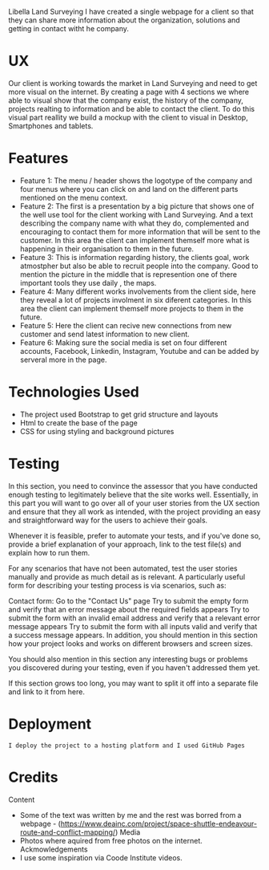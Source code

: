 Libella Land Surveying 
I have created a single webpage for a client so that they can share more information about the organization, solutions and getting in contact witht he company. 

# UX
 Our client is working towards the market in Land Surveying and need to get more visual on the internet. By creating a page with 4 sections we where able to visual show that the company exist, the history of the company, projects realting to information and be able to contact the client. To do this visual part reallity we build a mockup with the client to visual in Desktop, Smartphones and tablets. 


# Features
 * Feature 1: The menu / header shows the logotype of the company and four menus where you can click on and land on the different parts mentioned on the menu context. 
 * Feature 2: The first is a presentation by a big picture that shows one of the well use tool for the client working with Land Surveying. And a text describing the company name with what they do, complemented and encouraging to contact them for more information that will be sent to the customer. In this area the client can implement themself more what is happening in their organisation to them in the future. 
 *  Feature 3: This is information regarding history, the clients goal, work atmostpher but also be able to recruit people into the company. Good to mention the picture in the middle that is represention one of there important tools they use daily , the maps.  
 *  Feature 4: Many different works involvements from the client side, here they reveal a lot of projects involment in six diferent categories. In this area the client can implement themself more projects to them in the future. 
 *  Feature 5: Here the client can recive new connections from new customer and send latest information to new client.
 *  Feature 6: Making sure the social media is set on four different accounts, Facebook, Linkedin, Instagram, Youtube and can be added by serveral more in the page.  

 # Technologies Used

 * The project used Bootstrap to get grid structure and layouts 
 * Html to create the base of the page
 * CSS for using styling and background pictures


 # Testing
In this section, you need to convince the assessor that you have conducted enough testing to legitimately believe that the site works well. Essentially, in this part you will want to go over all of your user stories from the UX section and ensure that they all work as intended, with the project providing an easy and straightforward way for the users to achieve their goals.

Whenever it is feasible, prefer to automate your tests, and if you've done so, provide a brief explanation of your approach, link to the test file(s) and explain how to run them.

For any scenarios that have not been automated, test the user stories manually and provide as much detail as is relevant. A particularly useful form for describing your testing process is via scenarios, such as:

Contact form:
Go to the "Contact Us" page
Try to submit the empty form and verify that an error message about the required fields appears
Try to submit the form with an invalid email address and verify that a relevant error message appears
Try to submit the form with all inputs valid and verify that a success message appears.
In addition, you should mention in this section how your project looks and works on different browsers and screen sizes.

You should also mention in this section any interesting bugs or problems you discovered during your testing, even if you haven't addressed them yet.

If this section grows too long, you may want to split it off into a separate file and link to it from here.

 # Deployment
    I deploy the project to a hosting platform and I used GitHub Pages 

 # Credits

 Content
 * Some of the text was written by me and the rest was borred from a webpage - (https://www.deainc.com/project/space-shuttle-endeavour-route-and-conflict-mapping/)
 Media
 * Photos where aquired from free photos on the internet.  
 Ackmowledgements
 * I use some inspiration via Coode Institute videos. 